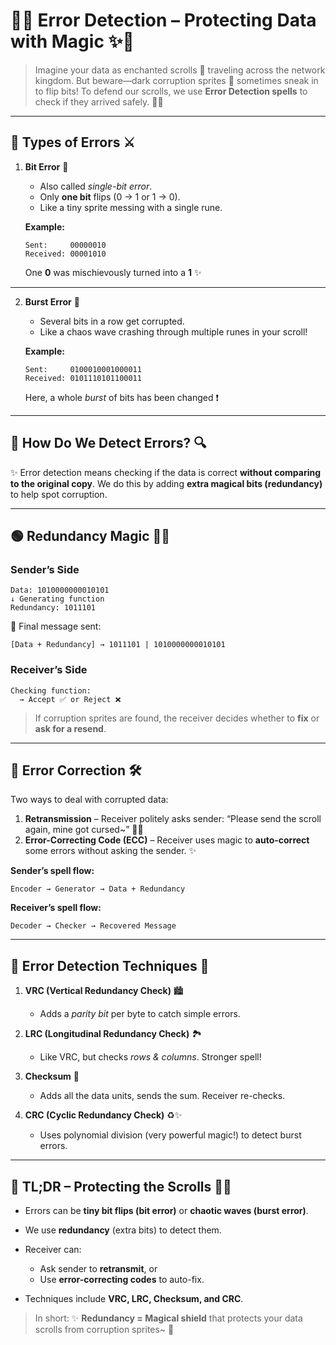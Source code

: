 # 🌟✨ **Error Detection – Protecting Data with Magic** ✨🌟

> Imagine your data as enchanted scrolls 📜 traveling across the network kingdom. But beware—dark corruption sprites 👾 sometimes sneak in to flip bits!
> To defend our scrolls, we use **Error Detection spells** to check if they arrived safely. 💖🔮

---

## 🔹 **Types of Errors** ⚔️

1. **Bit Error** 🧩
   - Also called _single-bit error_.
   - Only **one bit** flips (0 → 1 or 1 → 0).
   - Like a tiny sprite messing with a single rune.

   **Example:**

   ```
   Sent:     00000010
   Received: 00001010
   ```

   One **0** was mischievously turned into a **1** ✨

---

2. **Burst Error** 🌊
   - Several bits in a row get corrupted.
   - Like a chaos wave crashing through multiple runes in your scroll!

   **Example:**

   ```
   Sent:     0100010001000011
   Received: 0101110101100011
   ```

   Here, a whole _burst_ of bits has been changed ❗

---

## 🔹 **How Do We Detect Errors?** 🔍

✨ Error detection means checking if the data is correct **without comparing to the original copy**.
We do this by adding **extra magical bits (redundancy)** to help spot corruption.

---

## 🟢 **Redundancy Magic** 🧙‍♀️

### Sender’s Side

```
Data: 1010000000010101
↓ Generating function
Redundancy: 1011101
```

💌 Final message sent:

```
[Data + Redundancy] → 1011101 | 1010000000010101
```

### Receiver’s Side

```
Checking function:
  → Accept ✅ or Reject ❌
```

> If corruption sprites are found, the receiver decides whether to **fix** or **ask for a resend**.

---

## 🔹 **Error Correction** 🛠️

Two ways to deal with corrupted data:

1. **Retransmission** – Receiver politely asks sender: “Please send the scroll again, mine got cursed\~” 🙇‍♀️
2. **Error-Correcting Code (ECC)** – Receiver uses magic to **auto-correct** some errors without asking the sender. ✨

**Sender’s spell flow:**

```
Encoder → Generator → Data + Redundancy
```

**Receiver’s spell flow:**

```
Decoder → Checker → Recovered Message
```

---

## 🔹 **Error Detection Techniques** 🧩

1. **VRC (Vertical Redundancy Check)** 🏙️
   - Adds a _parity bit_ per byte to catch simple errors.

2. **LRC (Longitudinal Redundancy Check)** 🏞️
   - Like VRC, but checks _rows & columns_. Stronger spell!

3. **Checksum** 🧮
   - Adds all the data units, sends the sum. Receiver re-checks.

4. **CRC (Cyclic Redundancy Check)** ♻️✨
   - Uses polynomial division (very powerful magic!) to detect burst errors.

---

## 💎 **TL;DR – Protecting the Scrolls** 📜✨

- Errors can be **tiny bit flips (bit error)** or **chaotic waves (burst error)**.
- We use **redundancy** (extra bits) to detect them.
- Receiver can:
  - Ask sender to **retransmit**, or
  - Use **error-correcting codes** to auto-fix.

- Techniques include **VRC, LRC, Checksum, and CRC**.

> In short: ✨ **Redundancy = Magical shield** that protects your data scrolls from corruption sprites\~ 💖
